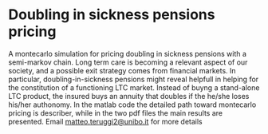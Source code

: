 # Doubling in sickness pensions pricing
A montecarlo simulation for pricing doubling in sickness pensions with a semi-markov chain.
Long term care is becoming a relevant aspect of our society, and a possible exit strategy comes
from financial markets. In particular, doubling-in-sickness pensions might reveal helpfull in helping 
for the constitution of a functioning LTC market. Instead of buyng a stand-alone LTC product, the insured buys an annuity that doubles
if the he/she loses his/her authonomy. In the matlab code the detailed path toward montecarlo pricing is describer, while
in the two pdf files the main results are presented. Email matteo.teruggi2@unibo.it for more details
